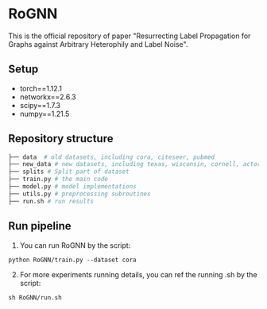 # RoGNN
This is the official repository of paper "Resurrecting Label Propagation for Graphs against Arbitrary
Heterophily and Label Noise".

Setup
-------
* torch==1.12.1
* networkx==2.6.3
* scipy==1.7.3
* numpy==1.21.5

Repository structure
--------
```python
├── data  # old datasets, including cora, citeseer, pubmed
├── new_data # new datasets, including texas, wisconsin, cornell, actor and chameleon
├── splits # Split part of dataset
├── train.py # the main code
├── model.py # model implementations
├── utils.py # preprocessing subroutines
├── run.sh # run results
```

Run pipeline
--------
1. You can run RoGNN by the script:
```
python RoGNN/train.py --dataset cora
```
2. For more experiments running details, you can ref the running .sh by the script:
```
sh RoGNN/run.sh
```
